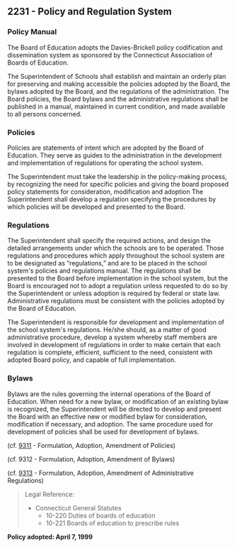 ## 2231 - Policy and Regulation System

### Policy Manual

The Board of Education adopts the Davies-Brickell policy codification and dissemination system as sponsored by the Connecticut Association of Boards of Education.

The Superintendent of Schools shall establish and maintain an orderly plan for preserving and making accessible the policies adopted by the Board, the bylaws adopted by the Board, and the regulations of the administration.  The Board policies, the Board bylaws and the administrative regulations shall be published in a manual, maintained in current condition, and made available to all persons concerned.

### Policies

Policies are statements of intent which are adopted by the Board of Education.  They serve as guides to the administration in the development and implementation of regulations for operating the school system.

The Superintendent must take the leadership in the policy-making process, by recognizing the need for specific policies and giving the board proposed policy statements for consideration, modification and adoption  The Superintendent shall develop a regulation specifying the procedures by which policies will be developed and presented to the Board.

### Regulations

The Superintendent shall specify the required actions, and design the detailed arrangements under which the schools are to be operated.  Those regulations and procedures which apply throughout the school system are to be designated as “regulations,” and are to be placed in the school system's policies and regulations manual.  The regulations shall be presented to the Board before implementation in the school system, but the Board is encouraged not to adopt a regulation unless requested to do so by the Superintendent or unless adoption is required by federal or state law.  Administrative regulations must be consistent with the policies adopted by the Board of Education.

The Superintendent is responsible for development and implementation of the school system's regulations.  He/she should, as a matter of good administrative procedure, develop a system whereby staff members are involved in development of regulations in order to make certain that each regulation is complete, efficient, sufficient to the need, consistent with adopted Board policy, and capable of full implementation.

### Bylaws

Bylaws are the rules governing the internal operations of the Board of Education.  When need for a new bylaw, or modification of an existing bylaw is recognized, the Superintendent will be directed to develop and present the Board with an effective new or modified bylaw for consideration, modification if necessary, and adoption.  The same procedure used for development of policies shall be used for development of bylaws.

\(cf. [9311](/policies/9000/9311.md) - Formulation, Adoption, Amendment of Policies\)

\(cf. 9312 - Formulation, Adoption, Amendment of Bylaws\)

\(cf. [9313](/policies/9000/9313.md) - Formulation, Adoption, Amendment of Administrative Regulations\)

> Legal Reference:
> 
> * Connecticut General Statutes
>   * 10-220 Duties of boards of education
>   * 10-221 Boards of education to prescribe rules

**Policy adopted:  April 7, 1999**

